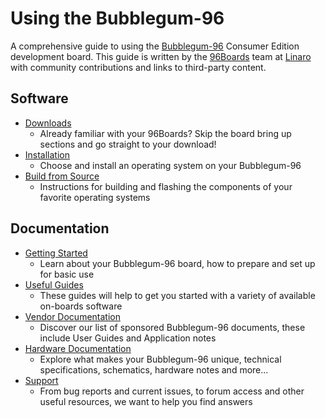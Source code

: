 # Using the Bubblegum-96

A comprehensive guide to using the [Bubblegum-96](https://www.96boards.org/products/ce/bubblegum96/) Consumer Edition development board. This guide is written by the [96Boards](https://www.96boards.org) team at [Linaro](http://www.linaro.org) with community contributions and links to third-party content.

## Software

- [Downloads](Downloads/README.md)
   - Already familiar with your 96Boards? Skip the board bring up sections and go straight to your download!
- [Installation](Installation/README.md)
   - Choose and install an operating system on your Bubblegum-96
- [Build from Source](BuildSource/README.md)
   - Instructions for building and flashing the components of your favorite operating systems

## Documentation

- [Getting Started](GettingStarted/README.md)
   - Learn about your Bubblegum-96 board, how to prepare and set up for basic use
- [Useful Guides](Guides/README.md)
   - These guides will help to get you started with a variety of available on-boards software
- [Vendor Documentation](VendorDocs/README.md)
   - Discover our list of sponsored Bubblegum-96 documents, these include User Guides and Application notes
- [Hardware Documentation](HardwareDocs/README.md)
   - Explore what makes your Bubblegum-96 unique, technical specifications, schematics, hardware notes and more...
- [Support](Support/README.md)
   - From bug reports and current issues, to forum access and other useful resources, we want to help you find answers
